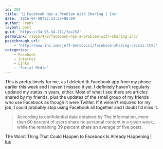 ```yaml
---
id: 252
title: '🔗 Facebook Has a Problem With Sharing | Inc'
date: '2016-04-08T22:14:33+00:00'
author: Frank
layout: post
guid: 'https://34.95.34.211/?p=252'
permalink: /2016/4/8/facebook-has-a-problem-with-sharing-inc/
passthrough_url:
    - 'http://www.inc.com/jeff-bercovici/facebook-sharing-crisis.html'
categories:
    - Facebook
    - Internet
    - Links
    - 'Social Media'
---
```


This is pretty timely for me, as I deleted th Facebook app from my phone earlier this week and I haven’t missed it yet. I definitely haven’t regularly updated my status in years, either. Most of what I see there are articles shared by my friends, plus the updates of the small group of my friends who use Facebook as though it were Twitter. If it weren’t required for my job, I could probably stop using Facebook all together and I doubt I’d miss it.

>	According to confidential data obtained by The Information, 
>	more than 60 percent of users share no personal content in 
>	a given week, while the remaining 39 percent share an 
>	average of five posts.

The Worst Thing That Could Happen to Facebook Is Already Happening | [Inc](http://www.inc.com/jeff-bercovici/facebook-sharing-crisis.html)